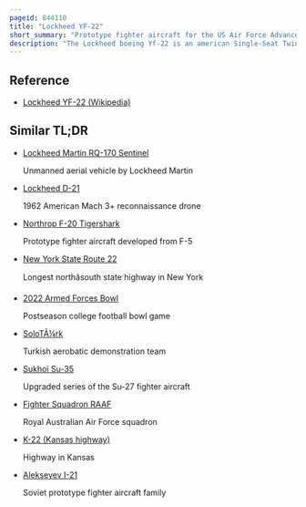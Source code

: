```yaml
---
pageid: 844110
title: "Lockheed YF-22"
short_summary: "Prototype fighter aircraft for the US Air Force Advanced Tactical Fighter program"
description: "The Lockheed boeing Yf-22 is an american Single-Seat Twin Engine Fighter Aircraft Technology Demonstration created for the united States Air Force. The design was a finalist in the USAF's Advanced Tactical Fighter competition, and two prototypes were built for the demonstration/validation phase of the competition. The yf-22 won the Competition against northrop Yf-23 and the Design was developed into the lockheed Martin f-22 Raptor. The Yf-22 has a similar Aerodynamic Layout and Configuration as the f-22 but with Differences in the Position and Design of the Cockpit Tail Fins and Wings as well as internal structural Layouts."
---
```


## Reference

- [Lockheed YF-22 (Wikipedia)](https://en.wikipedia.org/?curid=844110)

## Similar TL;DR

- [Lockheed Martin RQ-170 Sentinel](/tldr/en/lockheed-martin-rq-170-sentinel)

  Unmanned aerial vehicle by Lockheed Martin

- [Lockheed D-21](/tldr/en/lockheed-d-21)

  1962 American Mach 3+ reconnaissance drone

- [Northrop F-20 Tigershark](/tldr/en/northrop-f-20-tigershark)

  Prototype fighter aircraft developed from F-5

- [New York State Route 22](/tldr/en/new-york-state-route-22)

  Longest northâsouth state highway in New York

- [2022 Armed Forces Bowl](/tldr/en/2022-armed-forces-bowl)

  Postseason college football bowl game

- [SoloTÃ¼rk](/tldr/en/soloturk)

  Turkish aerobatic demonstration team

- [Sukhoi Su-35](/tldr/en/sukhoi-su-35)

  Upgraded series of the Su-27 fighter aircraft

- [Fighter Squadron RAAF](/tldr/en/fighter-squadron-raaf)

  Royal Australian Air Force squadron

- [K-22 (Kansas highway)](/tldr/en/k-22-kansas-highway)

  Highway in Kansas

- [Alekseyev I-21](/tldr/en/alekseyev-i-21)

  Soviet prototype fighter aircraft family
